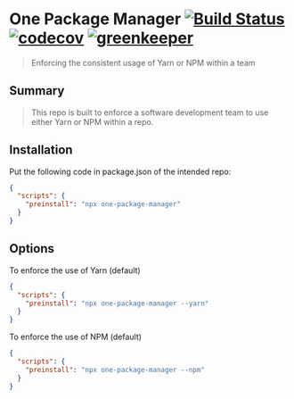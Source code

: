 # One Package Manager [![Build Status](https://travis-ci.org/silver-xu/one-package-manager.svg?branch=master)](https://travis-ci.org/silver-xu/one-package-manager) [![codecov](https://codecov.io/gh/silver-xu/one-package-manager/branch/master/graph/badge.svg)](https://codecov.io/gh/silver-xu/one-package-manager) [![greenkeeper](https://badges.greenkeeper.io/silver-xu/one-package-manager.svg?style=flat)](https://badges.greenkeeper.io/silver-xu/one-package-manager.svg?style=flat)

> Enforcing the consistent usage of Yarn or NPM within a team

## Summary

> This repo is built to enforce a software development team to use either Yarn or NPM within a repo.

## Installation

Put the following code in package.json of the intended repo:

```json
{
  "scripts": {
    "preinstall": "npx one-package-manager"
  }
}
```

## Options

To enforce the use of Yarn (default)

```json
{
  "scripts": {
    "preinstall": "npx one-package-manager --yarn"
  }
}
```

To enforce the use of NPM (default)

```json
{
  "scripts": {
    "preinstall": "npx one-package-manager --npm"
  }
}
```
